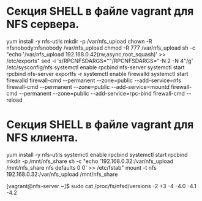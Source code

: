 # **Секция SHELL в файле vagrant для NFS сервера.**

yum install -y nfs-utils
mkdir -p /var/nfs_upload
chown -R nfsnobody:nfsnobody /var/nfs_upload
chmod -R 777 /var/nfs_upload
sh -c "echo '/var/nfs_upload 192.168.0.42(rw,async,root_squash)' >> /etc/exports"
sed -i 's/RPCNFSDARGS=""/RPCNFSDARGS="-N 2 -N 4"/g' /etc/sysconfig/nfs
systemctl enable rpcbind nfs-server
systemctl start rpcbind nfs-server
exportfs -r
systemctl enable firewalld
systemctl start firewalld
firewall-cmd --permanent --zone=public --add-service=nfs
firewall-cmd --permanent --zone=public --add-service=mountd
firewall-cmd --permanent --zone=public --add-service=rpc-bind
firewall-cmd --reload

# **Секция SHELL в файле vagrant для NFS клиента.**
yum install -y nfs-utils
systemctl enable rpcbind
systemctl start rpcbind
mkdir -p /mnt/nfs_share
sh -c "echo '192.168.0.32:/var/nfs_upload  /mnt/nfs_share  nfs  defaults  0 0' >> /etc/fstab"
mount -t nfs 192.168.0.32:/var/nfs_upload /mnt/nfs_share

[vagrant@nfs-server ~]$ sudo cat /proc/fs/nfsd/versions 
-2 +3 -4 -4.0 -4.1 -4.2

